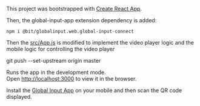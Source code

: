 This project was bootstrapped with [Create React App](https://github.com/facebook/create-react-app).

Then, the global-input-app extension dependency is added:

```
npm i @bit/globalinput.web.global-input-connect
```
Then the [src/App.js](https://github.com/global-input/media-player-control-example/blob/master/src/App.js) is modified to implement the video player logic and the mobile logic for controlling the video player

 git push --set-upstream origin master

Runs the app in the development mode.<br>
Open [http://localhost:3000](http://localhost:3000) to view it in the browser.

Install the [Global Input App](https://globalinput.co.uk/) on your mobile and then scan the QR code displayed.





